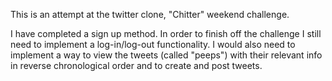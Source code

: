 This is an attempt at the twitter clone, "Chitter" weekend challenge.

I have completed a sign up method. In order to finish off the challenge I still need to implement a log-in/log-out functionality.
I would also need to implement a way to view the tweets (called "peeps") with their relevant info in reverse chronological order 
and to create and post tweets.